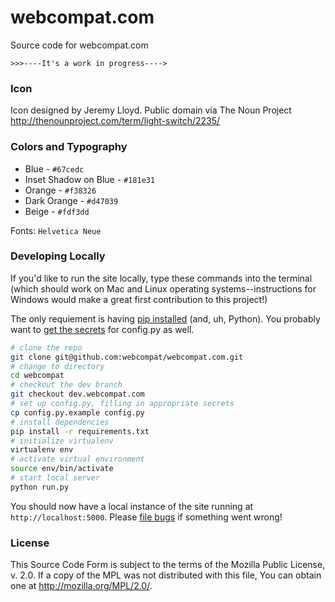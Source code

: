 # webcompat.com

Source code for webcompat.com

`>>>----It's a work in progress---->`

### Icon

Icon designed by Jeremy Lloyd.  Public domain via The Noun Project
http://thenounproject.com/term/light-switch/2235/

### Colors and Typography


* Blue - `#67cedc`
* Inset Shadow on Blue - `#181e31`
* Orange - `#f38326`
* Dark Orange - `#d47039`
* Beige - `#fdf3dd`

Fonts:
`Helvetica Neue`

### Developing Locally

If you'd like to run the site locally, type these commands into the terminal (which should work on Mac and Linux operating systems--instructions for Windows would make a great first contribution to this project!)

The only requiement is having [pip installed](http://pip.readthedocs.org/en/latest/installing.html) (and, uh, Python). You probably want to [get the secrets](https://github.com/webcompat/webcompat.com/blob/dev.webcompat.com/config.py.example#L19-L22) for config.py as well.

``` bash
# clone the repo
git clone git@github.com:webcompat/webcompat.com.git
# change to directory
cd webcompat
# checkout the dev branch
git checkout dev.webcompat.com
# set up config.py, filling in appropriate secrets
cp config.py.example config.py
# install dependencies
pip install -r requirements.txt
# initialize virtualenv
virtualenv env
# activate virtual environment
source env/bin/activate
# start local server
python run.py
```

You should now have a local instance of the site running at `http://localhost:5000`. Please [file bugs](https://github.com/webcompat/webcompat.com/issues/new) if something went wrong!

### License

This Source Code Form is subject to the terms of the Mozilla Public
License, v. 2.0. If a copy of the MPL was not distributed with this
file, You can obtain one at http://mozilla.org/MPL/2.0/.
